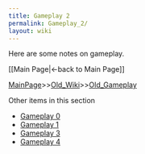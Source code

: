 ```yaml
---
title: Gameplay 2
permalink: Gameplay_2/
layout: wiki
---
```

Here are some notes on gameplay.

[[Main Page|&lt;-back to Main Page]]

[MainPage](/keeperrl_wiki/ "wikilink")>>[Old_Wiki](/keeperrl_wiki/Old_Wiki "wikilink")>>[Old_Gameplay](/keeperrl_wiki/Old_Gameplay "wikilink")

Other items in this section
-    [Gameplay 0](/keeperrl_wiki/Gameplay_0 "wikilink")
-    [Gameplay 1](/keeperrl_wiki/Gameplay_1 "wikilink")
-    [Gameplay 3](/keeperrl_wiki/Gameplay_3 "wikilink")
-    [Gameplay 4](/keeperrl_wiki/Gameplay_4 "wikilink")
